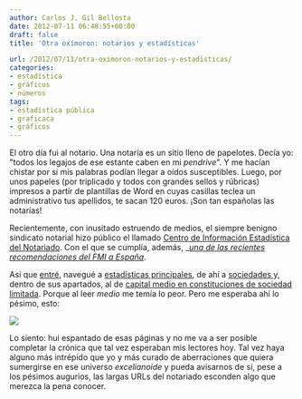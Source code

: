 ```yaml
---
author: Carlos J. Gil Bellosta
date: 2012-07-11 06:48:55+00:00
draft: false
title: 'Otra oxímoron: notarios y estadísticas'

url: /2012/07/11/otra-oximoron-notarios-y-estadisticas/
categories:
- estadística
- gráficos
- números
tags:
- estadística pública
- graficaca
- gráficos
---
```


El otro día fui al notario. Una notaría es un sitio lleno de papelotes. Decía yo: "todos los legajos de ese estante caben en mi _pendrive_". Y me hacían chistar por si mis palabras podían llegar a oídos susceptibles. Luego, por unos papeles (por triplicado y todos con grandes sellos y rúbricas) impresos a partir de plantillas de Word en cuyas casillas teclea un administrativo tus apellidos, te sacan 120 euros. ¡Son tan españolas las notarías!

Recientemente, con inusitado estruendo de medios, el siempre benigno sindicato notarial hizo público el llamado [Centro de Información Estadística del Notariado](http://www.notariado.org/liferay/web/cien/inicio). Con el que se cumplía, además, _[_una de las recientes recomendaciones del FMI a España_](https://www.notariado.org/liferay/web/cien/sala-de-prensa/noticias/detalle?p_p_id=CIEN113_WAR_cienPrensaPlugin&p_p_lifecycle=0&p_p_col_id=column-1&p_p_col_count=1&refererPlid=2289862&p_r_p_564233524_NOTARIO_INFORMA_DETALLE_ID=2312651&_CIEN113_WAR_cienPrensaPlugin_HTTP_REFERER=%2fliferay%2fweb%2fcien%2fsala-de-prensa%2fnoticias%3fp_p_id%3dCIEN113_WAR_cienPrensaPlugin%26p_p_lifecycle%3d0%26p_p_col_id%3dcolumn-1%26p_p_col_count%3d1%26refererPlid%3d2289862%26r_p_r_p564233524_FILTRO_TEXTO%3d1%26r_p_r_p564233524_FILTRO_TIPO%3d1%26r_p_r_p564233524_FILTRO_CATEGORIA%3d1%26r_p_r_p564233524_FILTRO_FECHA_DESDE%3d1%26r_p_r_p564233524_FILTRO_FECHA_HASTA%3d1%26p_r_p_564233524_TAG_CLOUD_SELECTED_NAME%3djoan%2520carles%2520oll%25C3%25A9).

Así que [entré](http://www.notariado.org/liferay/web/cien/inicio), navegué a [estadísticas principales](http://www.notariado.org/liferay/web/cien/estadisticas-principales/inicio), de ahí a [sociedades ](http://www.notariado.org/liferay/web/cien/estadisticas-principales/sociedades)y, dentro de sus apartados, al de [capital medio en constituciones de sociedad limitada](http://www.notariado.org/liferay/web/cien/estadisticas-principales/sociedades/capital-medio-en-constituciones-de-sociedad-limitada). Porque al leer _medio_ me temía lo peor. Pero me esperaba ahí lo pésimo, esto:

[![](/wp-uploads/2012/07/estadistica_notariado.png#center)
](/wp-uploads/2012/07/estadistica_notariado.png#center)

Lo siento: hui espantado de esas páginas y no me va a ser posible completar la crónica que tal vez esperaban mis lectores hoy. Tal vez haya alguno más intrépido que yo y más curado de aberraciones que quiera sumergirse en ese universo _excelianoide_ y pueda avisarnos de si, pese a los pésimos augurios, las largas URLs del notariado esconden algo que merezca la pena conocer.
